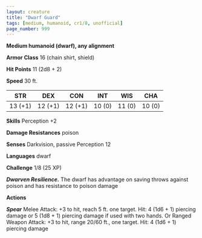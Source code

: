 ```yaml
---
layout: creature
title: "Dwarf Guard"
tags: [medium, humanoid, cr1/8, unofficial]
page_number: 999
---
```


**Medium humanoid (dwarf), any alignment**

**Armor Class** 16 (chain shirt, shield)

**Hit Points** 11  (2d8 + 2)

**Speed** 30 ft.

|   STR   |   DEX   |   CON   |   INT   |   WIS   |   CHA   |
|:-------:|:-------:|:-------:|:-------:|:-------:|:-------:|
| 13 (+1) | 12 (+1) | 12 (+1) | 10 (0) | 11 (0) | 10 (0) |

**Skills** Perception +2

**Damage Resistances** poison

**Senses** Darkvision, passive Perception 12

**Languages** dwarf

**Challenge** 1/8 (25 XP)

***Dwarven Resilience.*** The dwarf has advantage on saving throws against poison and has resistance to poison damage

**Actions**

***Spear*** Melee Attack: +3 to hit, reach 5 ft. one target. Hit: 4 (1d6 + 1) piercing damage or 5 (1d8 + 1) piercing damage if used with two hands. Or Ranged Weapon Attack: +3 to hit, range 20/60 ft., one target. Hit: 4 (1d6 + 1) piercing damage